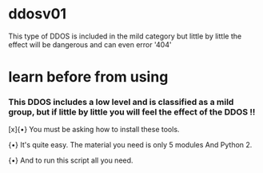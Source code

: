 # ddosv01
This type of DDOS is included in the mild category  but little by little the effect will be dangerous and can even error '404'
# learn before from using
### This DDOS includes a low level and is classified as a mild group, but if little by little you will feel the effect of the DDOS !!
[x]{•} You must be asking how to install these tools.

{•} It's quite easy. The material you need is only 5 modules And Python 2.

{•} And to run this script all you need.

